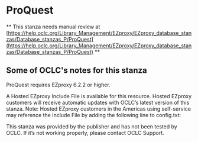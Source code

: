 # ProQuest
** This stanza needs manual review at [https://help.oclc.org/Library_Management/EZproxy/EZproxy_database_stanzas/Database_stanzas_P/ProQuest](https://help.oclc.org/Library_Management/EZproxy/EZproxy_database_stanzas/Database_stanzas_P/ProQuest) **

## Some of OCLC's notes for this stanza

ProQuest requires EZproxy 6.2.2 or higher.

A Hosted EZproxy Include File is available for this resource. Hosted EZproxy customers will receive automatic updates with OCLC&rsquo;s latest version of this stanza. Note: Hosted EZproxy customers in the Americas using self-service may reference the Include File by adding the following line to config.txt:

This stanza was provided by the publisher and has not been tested by OCLC. If it&rsquo;s not working properly, please contact OCLC Support.

&nbsp;
